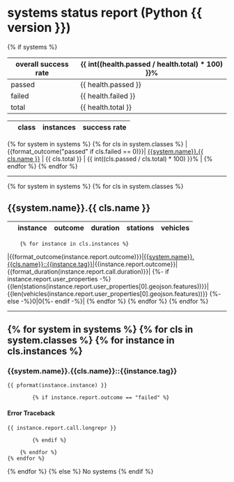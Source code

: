 # systems status report (Python {{ version }})
{% if systems %}

| overall success rate | {{ int((health.passed / health.total) * 100) }}% |
|-|-|
| passed | {{ health.passed }} |
| failed | {{ health.failed }} |
| total  | {{ health.total }} |

| | class    | instances | success rate |
|-|----------|-----------|--------------|
{% for system in systems %}
    {% for cls in system.classes %}
|{{format_outcome("passed" if cls.failed == 0)}}| [{{system.name}}.{{ cls.name }}](#user-content-cls-{{cls.name|lower}}-{{version}}) | {{ cls.total }} | {{ int((cls.passed / cls.total) * 100) }}% |
    {% endfor %}
{% endfor %}

---

{% for system in systems %}
    {% for cls in system.classes %}
## <a name="user-content-cls-{{cls.name|lower}}-{{version}}">{{system.name}}.{{ cls.name }}</a>

| | instance | outcome | duration | stations | vehicles |
|-|----------|---------|----------|----------|----------|
        {% for instance in cls.instances %}
|{{format_outcome(instance.report.outcome)}}|[{{system.name}}.{{cls.name}}::{{instance.tag}}](#user-content-tag-{{instance.tag|lower}}-{{version}})|{{instance.report.outcome}}|{{format_duration(instance.report.call.duration)}}|
{%- if instance.report.user_properties -%}
{{len(stations(instance.report.user_properties[0].geojson.features))}}|{{len(vehicles(instance.report.user_properties[0].geojson.features))}}
{%- else -%}0|0{%- endif -%}|
        {% endfor %}
    {% endfor %}
{% endfor %}

---

{% for system in systems %}
    {% for cls in system.classes %}
        {% for instance in cls.instances %}
---
### <a name="user-content-tag-{{instance.tag|lower}}-{{version}}">{{system.name}}.{{cls.name}}::{{instance.tag}}</a>

```
{{ pformat(instance.instance) }}
```

            {% if instance.report.outcome == "failed" %}
#### Error Traceback

```
{{ instance.report.call.longrepr }}
```
            {% endif %}

        {% endfor %}
    {% endfor %}
{% endfor %}
{% else %}
No systems
{% endif %}
